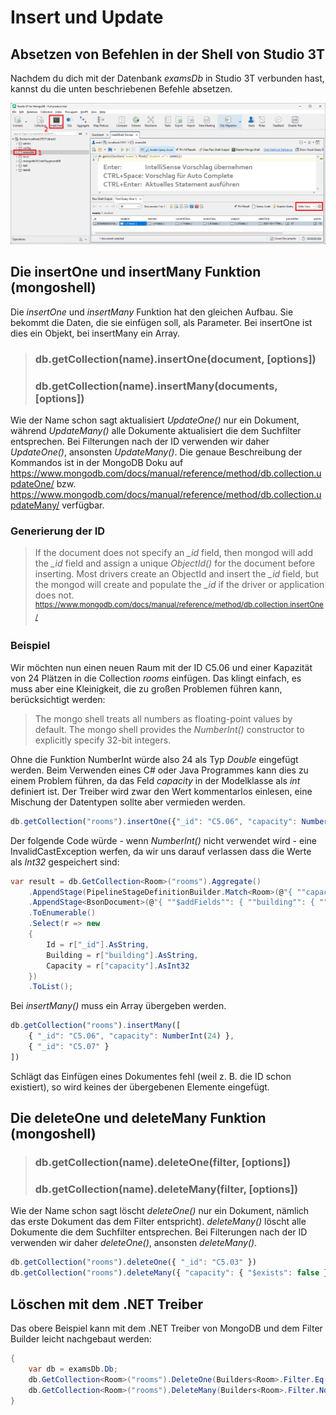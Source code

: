 # Insert und Update

## Absetzen von Befehlen in der Shell von Studio 3T

Nachdem du dich mit der Datenbank *examsDb* in Studio 3T verbunden hast, kannst du die unten
beschriebenen Befehle absetzen.

![](studio3t_shell_2122.png)

## Die insertOne und insertMany Funktion (mongoshell)

Die *insertOne* und *insertMany* Funktion hat den gleichen Aufbau. Sie bekommt die Daten, die
sie einfügen soll, als Parameter. Bei insertOne ist dies ein Objekt, bei insertMany ein Array.

> ### db.getCollection(name).insertOne(document, [options])
> ### db.getCollection(name).insertMany(documents, [options])

Wie der Name schon sagt aktualisiert *UpdateOne()* nur ein Dokument, während *UpdateMany()*
alle Dokumente aktualisiert die dem Suchfilter entsprechen. Bei Filterungen nach der ID
verwenden wir daher *UpdateOne()*, ansonsten *UpdateMany()*.
Die genaue Beschreibung der Kommandos ist in der MongoDB Doku auf
https://www.mongodb.com/docs/manual/reference/method/db.collection.updateOne/ bzw.
https://www.mongodb.com/docs/manual/reference/method/db.collection.updateMany/ verfügbar.


### Generierung der ID

> If the document does not specify an *_id* field, then mongod will add the *_id* field and assign a 
> unique *ObjectId()* for the document before inserting. Most drivers create an ObjectId and insert 
> the *_id* field, but the mongod will create and populate the *_id* if the driver or application
> does not.
> <sup>https://www.mongodb.com/docs/manual/reference/method/db.collection.insertOne/</sup>

### Beispiel

Wir möchten nun einen neuen Raum mit der ID C5.06 und einer Kapazität von 24 Plätzen in die
Collection *rooms* einfügen. Das klingt einfach, es muss aber eine Kleinigkeit, die zu großen
Problemen führen kann, berücksichtigt werden:

> The mongo shell treats all numbers as floating-point values by default. The mongo shell provides 
> the *NumberInt()* constructor to explicitly specify 32-bit integers.

Ohne die Funktion NumberInt würde also 24 als Typ *Double* eingefügt werden. Beim Verwenden
eines C# oder Java Programmes kann dies zu einem Problem führen, da das Feld *capacity* in der
Modelklasse als *int* definiert ist. Der Treiber wird zwar den Wert kommentarlos einlesen,
eine Mischung der Datentypen sollte aber vermieden werden.

```javascript
db.getCollection("rooms").insertOne({"_id": "C5.06", "capacity": NumberInt(24)});
```

Der folgende Code würde - wenn *NumberInt()* nicht verwendet wird - eine InvalidCastException werfen,
da wir uns darauf verlassen dass die Werte als *Int32* gespeichert sind:

```c#
var result = db.GetCollection<Room>("rooms").Aggregate()
    .AppendStage(PipelineStageDefinitionBuilder.Match<Room>(@"{ ""capacity"": { ""$exists"": { ""capacity"": true } } }"))
    .AppendStage<BsonDocument>(@"{ ""$addFields"": { ""building"": { ""$substr"": [""$_id"", 0, 1] } } }")
    .ToEnumerable()
    .Select(r => new
    {
        Id = r["_id"].AsString,
        Building = r["building"].AsString,
        Capacity = r["capacity"].AsInt32
    })
    .ToList();
```

Bei *insertMany()* muss ein Array übergeben werden.

```javascript
db.getCollection("rooms").insertMany([
    { "_id": "C5.06", "capacity": NumberInt(24) },
    { "_id": "C5.07" }
])
```

Schlägt das Einfügen eines Dokumentes fehl (weil z. B. die ID schon existiert), so wird keines
der übergebenen Elemente eingefügt.

## Die deleteOne und deleteMany Funktion (mongoshell)

> ### db.getCollection(name).deleteOne(filter, [options])
> ### db.getCollection(name).deleteMany(filter, [options])

Wie der Name schon sagt löscht *deleteOne()* nur ein Dokument, nämlich das erste Dokument das dem
Filter entspricht). *deleteMany()* löscht alle Dokumente die dem Suchfilter entsprechen.
Bei Filterungen nach der ID verwenden wir daher *deleteOne()*, ansonsten *deleteMany()*.

```javascript
db.getCollection("rooms").deleteOne({ "_id": "C5.03" })
db.getCollection("rooms").deleteMany({ "capacity": { "$exists": false } })
```

## Löschen mit dem .NET Treiber

Das obere Beispiel kann mit dem .NET Treiber von MongoDB und dem Filter Builder leicht
nachgebaut werden:

```c#
{
    var db = examsDb.Db;
    db.GetCollection<Room>("rooms").DeleteOne(Builders<Room>.Filter.Eq(r => r.Shortname, "C5.03"));
    db.GetCollection<Room>("rooms").DeleteMany(Builders<Room>.Filter.Not(Builders<Room>.Filter.Exists(r => r.Capacity)));
}
```


